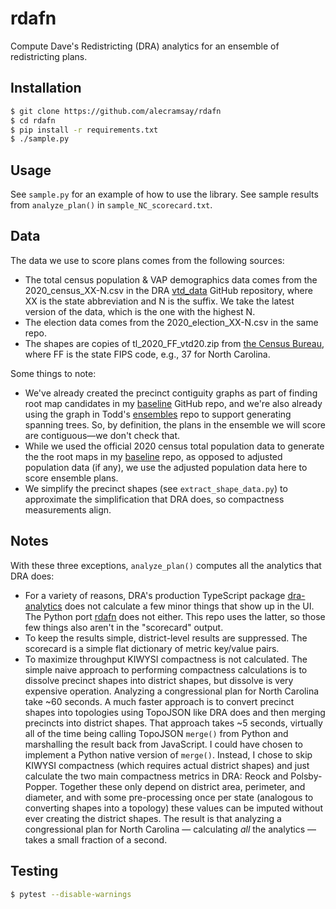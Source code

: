 # rdafn

Compute Dave's Redistricting (DRA) analytics for an ensemble of redistricting plans.

## Installation

```bash
$ git clone https://github.com/alecramsay/rdafn
$ cd rdafn
$ pip install -r requirements.txt
$ ./sample.py
```

## Usage

See `sample.py` for an example of how to use the library.
See sample results from `analyze_plan()` in `sample_NC_scorecard.txt`.

## Data

The data we use to score plans comes from the following sources:

-   The total census population & VAP demographics data comes from the 2020_census_XX-N.csv
    in the DRA [vtd_data](https://github.com/dra2020/vtd_data) GitHub repository, 
    where XX is the state abbreviation and N is the suffix.
    We take the latest version of the data, which is the one with the highest N.
-   The election data comes from the 2020_election_XX-N.csv in the same repo.
-   The shapes are copies of tl_2020_FF_vtd20.zip from [the Census Bureau](https://www2.census.gov/geo/tiger/TIGER2020PL/LAYER), 
    where FF is the state FIPS code, e.g., 37 for North Carolina.

Some things to note:

-   We've already created the precinct contiguity graphs as part of finding root map candidates
    in my [baseline](https://github.com/alecramsay/baseline) GitHub repo,
    and we're also already using the graph in Todd's [ensembles](https://github.com/proebsting/ensembles) repo
    to support generating spanning trees.
    So, by definition, the plans in the ensemble we will score are contiguous&#8212;we don't check that.
-   While we used the official 2020 census total population data 
    to generate the the root maps in my [baseline](https://github.com/alecramsay/baseline) repo,
    as opposed to adjusted population data (if any), 
    we use the adjusted population data here to score ensemble plans.
-   We simplify the precinct shapes (see `extract_shape_data.py`) to approximate the simplification that DRA does, so compactness measurements align.

## Notes

With these three exceptions, `analyze_plan()` computes all the analytics that DRA does:

-   For a variety of reasons, DRA's production TypeScript package 
    [dra-analytics](https://github.com/dra2020/dra-analytics) 
    does not calculate a few minor things that show up in the UI. 
    The Python port [rdafn](https://github.com/dra2020/rdapy) does not either.
    This repo uses the latter, so those few things also aren't in the "scorecard" output.
-   To keep the results simple, district-level results are suppressed. The scorecard is a simple flat
    dictionary of metric key/value pairs.
-   To maximize throughput KIWYSI compactness is not calculated. The simple naive approach to performing
    compactness calculations is to dissolve precinct shapes into district shapes, but dissolve is very
    expensive operation. Analyzing a congressional plan for North Carolina take ~60 seconds. A much 
    faster approach is to convert precinct shapes into topologies using TopoJSON like DRA does and then
    merging precincts into district shapes. That approach takes ~5 seconds, virtually all of the time
    being calling TopoJSON `merge()` from Python and marshalling the result back from JavaScript. I could
    have chosen to implement a Python native version of `merge()`. Instead, I chose to skip KIWYSI 
    compactness (which requires actual district shapes) and just calculate the two main compactness
    metrics in DRA: Reock and Polsby-Popper. Together these only depend on district area, perimeter, and
    diameter, and with some pre-processing once per state (analogous to converting shapes into a topology)
    these values can be imputed without ever creating the district shapes. The result is that analyzing
    a congressional plan for North Carolina &#8212; calculating *all* the analytics &#8212; takes a small fraction
    of a second.

## Testing

```bash
$ pytest --disable-warnings
```